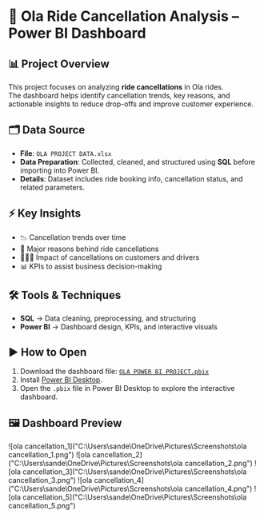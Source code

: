 # 🚖 Ola Ride Cancellation Analysis – Power BI Dashboard

## 📊 Project Overview
This project focuses on analyzing **ride cancellations** in Ola rides.  
The dashboard helps identify cancellation trends, key reasons, and actionable insights to reduce drop-offs and improve customer experience.

## 🗂 Data Source
- **File**: `OLA PROJECT DATA.xlsx`  
- **Data Preparation**: Collected, cleaned, and structured using **SQL** before importing into Power BI.  
- **Details**: Dataset includes ride booking info, cancellation status, and related parameters.  

## ⚡ Key Insights
- 📉 Cancellation trends over time  
- 🔑 Major reasons behind ride cancellations  
- 🧑‍🤝‍🧑 Impact of cancellations on customers and drivers  
- 📊 KPIs to assist business decision-making  

## 🛠 Tools & Techniques
- **SQL** → Data cleaning, preprocessing, and structuring  
- **Power BI** → Dashboard design, KPIs, and interactive visuals  

## ▶️ How to Open
1. Download the dashboard file: [`OLA POWER BI PROJECT.pbix`](./OLA%20POWER%20BI%20PROJECT.pbix)  
2. Install [Power BI Desktop](https://powerbi.microsoft.com/desktop/).  
3. Open the `.pbix` file in Power BI Desktop to explore the interactive dashboard.  

## 🖼 Dashboard Preview
![ola cancellation_1]("C:\Users\sande\OneDrive\Pictures\Screenshots\ola cancellation_1.png")
![ola cancellation_2]("C:\Users\sande\OneDrive\Pictures\Screenshots\ola cancellation_2.png")
![ola cancellation_3]("C:\Users\sande\OneDrive\Pictures\Screenshots\ola cancellation_3.png")
![ola cancellation_4]("C:\Users\sande\OneDrive\Pictures\Screenshots\ola cancellation_4.png")
![ola cancellation_5]("C:\Users\sande\OneDrive\Pictures\Screenshots\ola cancellation_5.png")

